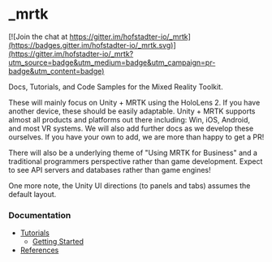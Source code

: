 # _mrtk

[![Join the chat at https://gitter.im/hofstadter-io/_mrtk](https://badges.gitter.im/hofstadter-io/_mrtk.svg)](https://gitter.im/hofstadter-io/_mrtk?utm_source=badge&utm_medium=badge&utm_campaign=pr-badge&utm_content=badge)

Docs, Tutorials, and Code Samples for the Mixed Reality Toolkit.

These will mainly focus on Unity + MRTK using the HoloLens 2.
If you have another device, these should be easily adaptable.
Unity + MRTK supports almost all products and platforms out there
including: Win, iOS, Android, and most VR systems.
We will also add further docs as we develop these ourselves.
If you have your own to add, we are more than happy to get a PR!

There will also be a underlying theme of "Using MRTK for Business"
and a traditional programmers perspective rather than game development.
Expect to see API servers and databases rather than game engines!

One more note, the Unity UI directions (to panels and tabs) assumes the default layout.


### Documentation

- [Tutorials](./docs/tutorials/readme.md)
    - [Getting Started](./docs/tutorials/getting-started/readme.md)
- [References](./docs/references.md)
